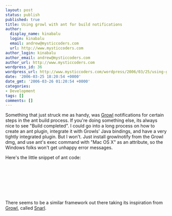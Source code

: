 ```yaml
---
layout: post
status: publish
published: true
title: Using growl with ant for build notifications
author:
  display_name: kinabalu
  login: kinabalu
  email: andrew@mysticcoders.com
  url: http://www.mysticcoders.com
author_login: kinabalu
author_email: andrew@mysticcoders.com
author_url: http://www.mysticcoders.com
wordpress_id: 36
wordpress_url: http://www.mysticcoders.com/wordpress/2006/03/25/using-growl-with-ant-for-build-notifications/
date: '2006-03-25 18:20:54 +0000'
date_gmt: '2006-03-26 01:20:54 +0000'
categories:
- Development
tags: []
comments: []
---
```

Something that just struck me as handy, was <a href="http://growl.info">Growl</a> notifications for certain steps in the ant build process.  If you're doing something else, its always nice to see "Build completed".  I could go into a long process on how to create an ant plugin, integrate it with Growls' Java bindings, and have a very tightly integrated plugin.  But I won't.  Just install growlnotify from the Growl dmg, and use ant's exec command with "Mac OS X" as an attribute, so the Windows folks won't get unhappy error messages.

Here's the little snippet of ant code:

<pre lang="XML" colla="+">
<exec executable="/usr/local/bin/growlnotify" os="Mac OS X" logError="true"><br />
<arg line="-m 'Build has been completed'"/><br />
</exec><br />
</pre>

There seems to be a similar framework out there taking its inspiration from <a href="http://growl.info">Growl</a>, called <a href="http://www.k23productions.com/haiku/snarl.html">Snarl</a>.

